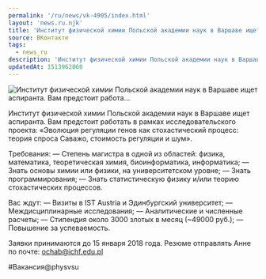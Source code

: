 ```yaml
---
permalink: '/ru/news/vk-4905/index.html'
layout: 'news.ru.njk'
title: 'Институт физической химии Польской академии наук в Варшаве ищет аспиранта. Вам предстоит работа…'
source: ВКонтакте
tags:
  - news_ru
description: 'Институт физической химии Польской академии наук в Варшаве ищет аспиранта. Вам предстоит работа…'
updatedAt: 1513962060
---
```

![Институт физической химии Польской академии наук в Варшаве ищет аспиранта. Вам предстоит работа…](https://sun9-70.userapi.com/impf/c840327/v840327949/37531/-TkO8XVtCzw.jpg?size=1280x720&quality=96&sign=42927d8058f51bef5ba91d0f22468e29&c_uniq_tag=lsInuK5nC-i9KkjAEgKbb4XmOlGxf-T1Wm_vDWm07ts&type=album)

Институт физической химии Польской академии наук в Варшаве ищет аспиранта. Вам предстоит работать в рамках исследовательского проекта: «Эволюция регуляции генов как стохастический процесс: теория спроса Саважо, стоимость регуляции и шум».

Требования:
— Степень магистра в одной из областей: физика, математика, теоретическая химия, биоинформатика, информатика;
— Знать основы химии или физики, на университетском уровне;
— Знать программирования;
— Знать статистическую физику и/или теорию стохастических процессов.

Вас ждут:
— Визиты в IST Austria и Эдинбургский университет;
— Междисциплинарные исследования;
— Аналитические и численные расчеты;
— Стипендия около 3000 злотых в месяц (~49000 руб.);
— Повышение за успеваемость.

Заявки принимаются до 15 января 2018 года.
Резюме отправлять Анне по почте: ochab@ichf.edu.pl

#Вакансия@physvsu
